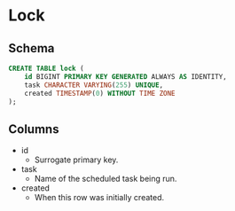 # Lock

## Schema

```sql
CREATE TABLE lock (
    id BIGINT PRIMARY KEY GENERATED ALWAYS AS IDENTITY,
    task CHARACTER VARYING(255) UNIQUE,
    created TIMESTAMP(0) WITHOUT TIME ZONE
);
```

## Columns

- id
    - Surrogate primary key.
- task
    - Name of the scheduled task being run.
- created
    - When this row was initially created.

